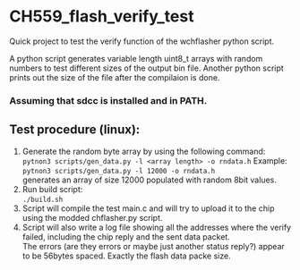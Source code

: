 # CH559_flash_verify_test
Quick project to test the verify function of the wchflasher python script.

A python script generates variable length uint8_t arrays with random numbers to test different sizes of the output bin file.
Another python script prints out the size of the file after the compilaion is done.

### Assuming that sdcc is installed and in PATH.

## Test procedure (linux):

1. Generate the random byte array by using the following command:  
`pytnon3 scripts/gen_data.py -l <array length> -o rndata.h`
Example:  
`pytnon3 scripts/gen_data.py -l 12000 -o rndata.h`  
generates an array of size 12000 populated with random 8bit values.  
2. Run build script:  
`./build.sh`  
3. Script will compile the test main.c and will try to upload it to the chip using the modded chflasher.py script.
4. Script will also write a log file showing all the addresses where the verify failed, including the chip reply and the sent data packet.  
The errors (are they errors or maybe just another status reply?) appear to be 56bytes spaced. Exactly the flash data packe size.



